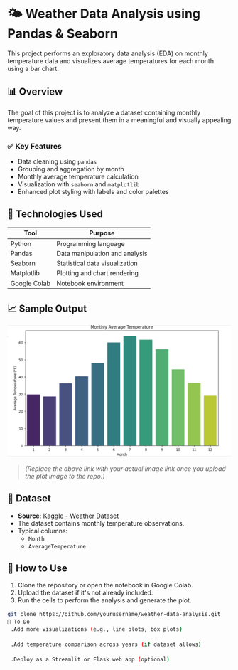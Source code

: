 # 🌤️ Weather Data Analysis using Pandas & Seaborn

This project performs an exploratory data analysis (EDA) on monthly temperature data and visualizes average temperatures for each month using a bar chart.

## 📊 Overview

The goal of this project is to analyze a dataset containing monthly temperature values and present them in a meaningful and visually appealing way.

### ✅ Key Features
- Data cleaning using `pandas`
- Grouping and aggregation by month
- Monthly average temperature calculation
- Visualization with `seaborn` and `matplotlib`
- Enhanced plot styling with labels and color palettes

## 🔧 Technologies Used

| Tool        | Purpose                          |
|-------------|----------------------------------|
| Python      | Programming language             |
| Pandas      | Data manipulation and analysis   |
| Seaborn     | Statistical data visualization   |
| Matplotlib  | Plotting and chart rendering     |
| Google Colab| Notebook environment             |

## 📈 Sample Output

![Monthly Avg Temperature Plot](https://github.com/Bhavaniputti/WeatherData_Analysis/blob/main/sample_plot.png)

> *(Replace the above link with your actual image link once you upload the plot image to the repo.)*

## 📁 Dataset

- **Source**: [Kaggle - Weather Dataset](https://www.kaggle.com/)
- The dataset contains monthly temperature observations.
- Typical columns:
  - `Month`
  - `AverageTemperature`
## 🚀 How to Use

1. Clone the repository or open the notebook in Google Colab.
2. Upload the dataset if it's not already included.
3. Run the cells to perform the analysis and generate the plot.

```bash
git clone https://github.com/yourusername/weather-data-analysis.git
📌 To-Do
 .Add more visualizations (e.g., line plots, box plots)

 .Add temperature comparison across years (if dataset allows)

 .Deploy as a Streamlit or Flask web app (optional)
